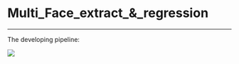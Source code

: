 # Multi_Face_extract_&_regression
---
The developing pipeline:

![](yuewenjun/Multi_Face_extract_&_regression/doc/Screenshot_from_2019-06-29_16-18-34.png)
